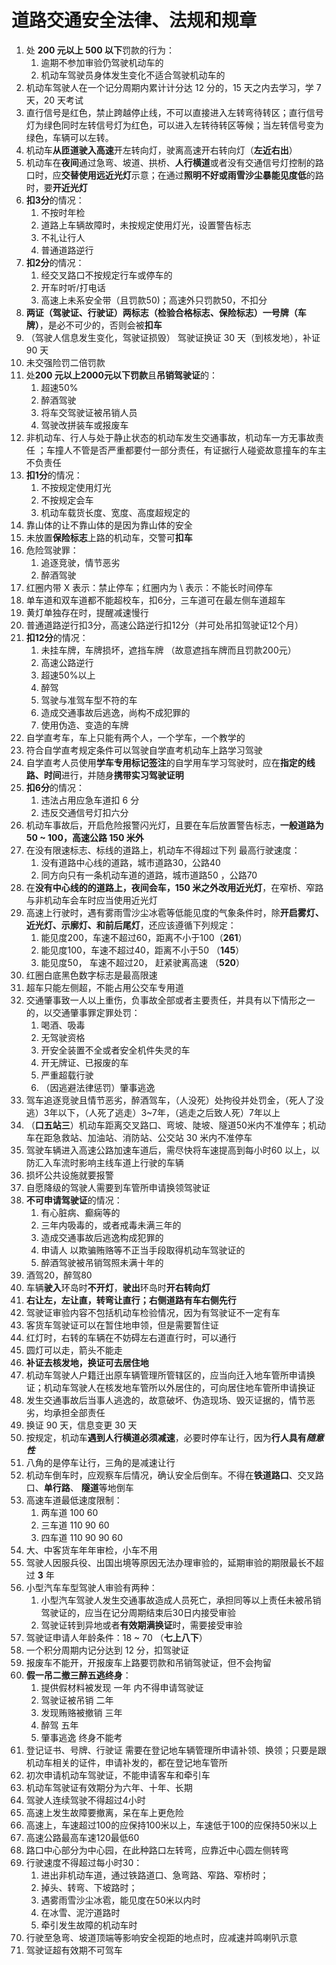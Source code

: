 # 道路交通安全法律、法规和规章

1. 处 **200 元以上 500 以下**罚款的行为：
   1. 逾期不参加审验仍驾驶机动车的
   2. 机动车驾驶员身体发生变化不适合驾驶机动车的
2. 机动车驾驶人在一个记分周期内累计计分达 12 分的，15 天之内去学习，学 7 天，20 天考试
3. 直行信号是红色，禁止跨越停止线，不可以直接进入左转弯待转区；直行信号灯为绿色同时左转信号灯为红色，可以进入左转待转区等候；当左转信号变为绿色，车辆可以左转。
4. 机动车**从匝道驶入高速**开左转向灯，驶离高速开右转向灯（**左近右出**）
5. 机动车在**夜间**通过急弯、坡道、拱桥、**人行横道**或者没有交通信号灯控制的路口时，应**交替使用远近光灯**示意；在通过**照明不好或雨雪沙尘暴能见度低**的路时，要**开近光灯**
6. **扣3分**的情况：
   1. 不按时年检
   2. 道路上车辆故障时，未按规定使用灯光，设置警告标志
   3. 不礼让行人
   4. 普通道路逆行
7. **扣2分**的情况：
   1. 经交叉路口不按规定行车或停车的
   2. 开车时听/打电话
   3. 高速上未系安全带（且罚款50)；高速外只罚款50，不扣分
8. **两证（驾驶证、行驶证）两标志（检验合格标志、保险标志）一号牌（车牌）**，是必不可少的，否则会被**扣车**
9. （驾驶人信息发生变化，驾驶证损毁） 驾驶证换证 30 天（到核发地），补证 90 天
10. 未交强险罚二倍罚款
11. 处**200 元以上2000元以下罚款**且**吊销驾驶证**的：
    1. 超速50%
    2. 醉酒驾驶 
    3. 将车交驾驶证被吊销人员
    4. 驾驶改拼装车或报废车
12. 非机动车、行人与处于静止状态的机动车发生交通事故，机动车一方无事故责任 ；车撞人不管是否严重都要付一部分责任，有证据行人碰瓷故意撞车的车主不负责任
13. **扣1分**的情况：
    1. 不按规定使用灯光
    2. 不按规定会车
    3. 机动车载货长度、宽度、高度超规定的
14. 靠山体的让不靠山体的是因为靠山体的安全
15. 未放置**保险标志**上路的机动车，交警可**扣车**
16. 危险驾驶罪：
    1. 追逐竞驶，情节恶劣
    2. 醉酒驾驶
17. 红圈内带 X 表示：禁止停车；红圈内为 \ 表示：不能长时间停车
18. 单车道和双车道都不能超校车，扣6分，三车道可在最左侧车道超车
19. 黄灯单独存在时，提醒减速慢行
20. 普通道路逆行扣3分，高速公路逆行扣12分（并可处吊扣驾驶证12个月）
21. **扣12分**的情况：
    1. 未挂车牌，车牌损坏，遮挡车牌 （故意遮挡车牌而且罚款200元）
    2. 高速公路逆行
    3. 超速50%以上
    4. 醉驾
    5. 驾驶与准驾车型不符的车
    6. 造成交通事故后逃逸，尚构不成犯罪的
    7. 使用伪造、变造的车牌
22. 自学直考车，车上只能有两个人，一个学车，一个教学的
23. 符合自学直考规定条件可以驾驶自学直考机动车上路学习驾驶
24. 自学直考人员使用**学车专用标记签注**的自学用车学习驾驶时，应在**指定的线路、时间**进行，并随身**携带实习驾驶证明**
25. **扣6分**的情况：
    1. 违法占用应急车道扣 6 分
    2. 违反交通信号灯扣六分
26. 机动车事故后，开启危险报警闪光灯，且要在车后放置警告标志，**一般道路为 50 ~ 100，高速公路 150 米外**
27. 在没有限速标志、标线的道路上，机动车不得超过下列 最高行驶速度：
    1. 没有道路中心线的道路，城市道路30，公路40
    2. 同方向只有一条机动车道的道路，城市道路50 ，公路70
28. 在**没有中心线的的道路上，夜间会车，150 米之外改用近光灯**，在窄桥、窄路与非机动车会车时应当使用近光灯
29. 高速上行驶时，遇有雾雨雪沙尘冰雹等低能见度的气象条件时，除**开启雾灯、近光灯、示廓灯、和前后尾灯**，还应该遵循下列规定：
    1. 能见度200，车速不超过60，距离不小于100（**261**）
    2. 能见度100，车速不超过40，距离不小于50  （**145**）
    3. 能见度50， 车速不超过20， 赶紧驶离高速   （**520**）
30. 红圈白底黑色数字标志是最高限速
31. 超车只能左侧超，不能占用公交车专用道
32. 交通肇事致一人以上重伤，负事故全部或者主要责任，并具有以下情形之一的，以交通肇事罪定罪处罚：
    1. 喝酒、吸毒
    2. 无驾驶资格
    3. 开安全装置不全或者安全机件失灵的车
    4. 开无牌证、已报废的车
    5. 严重超载行驶
    6. （因逃避法律惩罚）肇事逃逸
33. 驾车追逐竞驶且情节恶劣，醉酒驾车，（人没死）处拘役并处罚金，（死人了没逃）3年以下，（人死了逃走）3~7年，（逃走之后致人死）7年以上
34. （**口五站三**）机动车距离交叉路口、弯坡、陡坡、隧道50米内不准停车；机动车在距急救站、加油站、消防站、公交站 30 米内不准停车
35. 驾驶车辆进入高速公路加速车道后，需尽快将车速提高到每小时60 以上，以防汇入车流时影响主线车道上行驶的车辆
36. 损坏公共设施就要报警
37. 自愿降级的驾驶人需要到车管所申请换领驾驶证
38. **不可申请驾驶证**的情况：
    1. 有心脏病、癫痫等的
    2. 三年内吸毒的，或者戒毒未满三年的
    3. 造成交通事故后逃逸构成犯罪的
    4. 申请人 以欺骗贿赂等不正当手段取得机动车驾驶证的
    5. 醉酒驾驶被吊销驾照未满十年的
39. 酒驾20，醉驾80
40. 车辆**驶入**环岛时**不开灯**，**驶出**环岛时**开右转向灯**
41. **右让左，左让直，转弯让直行；右侧道路有车右侧先行**
42. 驾驶证审验内容不包括机动车检验情况，因为有驾驶证不一定有车
43. 客货车驾驶证可以在暂住地申领，但是需要暂住证
44. 红灯时，右转的车辆在不妨碍左右道直行时，可以通行
45. 圆灯可以走，箭头不能走
46. **补证去核发地，换证可去居住地**
47. 机动车驾驶人户籍迁出原车辆管理所管辖区的，应当向迁入地车管所申请换证；机动车驾驶人在核发地车管所以外居住的，可向居住地车管所申请换证
48. 发生交通事故后当事人逃逸的，故意破坏、伪造现场、毁灭证据的，情节恶劣，均承担全部责任
49. 换证 90 天，信息变更 30 天
50. 按规定，机动车**遇到人行横道必须减速**，必要时停车让行，因为**行人具有*随意性***
51. 八角的是停车让行，三角的是减速让行
52. 机动车倒车时，应观察车后情况，确认安全后倒车。不得在**铁道路口**、交叉路口、**单行路**、   **隧道**等地倒车
53. 高速车道最低速度限制：
    1. 两车道 100 60
    2. 三车道 110 90 60
    3. 四车道 110 90 90 60
54. 大、中客货车年年审检，小车不用
55. 驾驶人因服兵役、出国出境等原因无法办理审验的，延期审验的期限最长不超过 **3** 年
56. 小型汽车车型驾驶人审验有两种：
    1. 小型汽车驾驶人发生交通事故造成人员死亡，承担同等以上责任未被吊销驾驶证的，应当在记分周期结束后30日内接受审验
    2. 驾驶证转到异地或者**有效期满换证**时，需要接受审验
57. 驾驶证申请人年龄条件：18 ~ 70 （**七上八下**）
58. 一个积分周期内记分达到 12 分，扣驾驶证
59. 报废车不能开，开报废车上路要罚款和吊销驾驶证，但不会拘留
60. **假一吊二撤三醉五逃终身**：
    1. 提供假材料被发现 一年 内不得申请驾驶证
    2. 驾驶证被吊销 二年
    3. 发现贿赂被撤销 三年
    4. 醉驾 五年
    5. 肇事逃逸 终身不能考
61. 登记证书、号牌、行驶证 需要在登记地车辆管理所申请补领、换领；只要是跟机动车相关的证件，申请补发的，都在登记地车管所
62. 初次申请机动车驾驶证，不能申请客车和牵引车
63. 机动车驾驶证有效期分为六年、十年、长期
64. 驾驶人连续驾驶不得超过4小时
65. 高速上发生故障要撤离，呆在车上更危险
66. 高速上，车速超过100的应保持100米以上，车速低于100的应保持50米以上
67. 高速公路最高车速120最低60
68. 路口中心部分为中心园，在此种路口左转弯，应靠近中心圆左侧转弯
69. 行驶速度不得超过每小时30：
    1. 进出非机动车道，通过铁路道口、急弯路、窄路、窄桥时；
    2. 掉头、转弯、下坡路时；
    3. 遇雾雨雪沙尘冰雹，能见度在50米以内时
    4. 在冰雪、泥泞道路时
    5. 牵引发生故障的机动车时
70. 行驶至急弯、坡道顶端等影响安全视距的地点时，应减速并鸣喇叭示意
71. 驾驶证超有效期不可驾车
